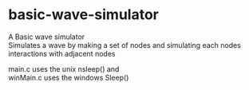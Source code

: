 # basic-wave-simulator
A Basic wave simulator<Br>
Simulates a wave by making a set of nodes and simulating each nodes interactions with adjacent nodes<Br>

main.c uses the unix nsleep() and<Br>
winMain.c uses the windows Sleep()<Br>



